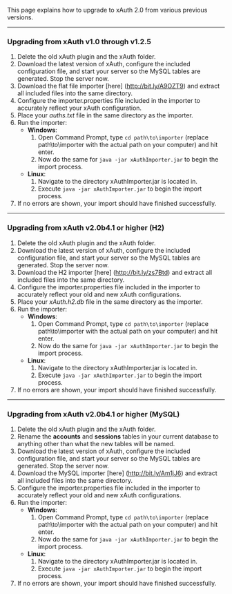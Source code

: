 This page explains how to upgrade to xAuth 2.0 from various previous versions.

***

### Upgrading from xAuth v1.0 through v1.2.5

1. Delete the old xAuth plugin and the xAuth folder.
2. Download the latest version of xAuth, configure the included configuration file, and start your server so the MySQL tables are generated. Stop the server now.
3. Download the flat file importer [here] (http://bit.ly/A9OZT9) and extract all included files into the same directory.
4. Configure the importer.properties file included in the importer to accurately reflect your xAuth configuration.
5. Place your _auths.txt_ file in the same directory as the importer.
6. Run the importer:
    - **Windows**:
        1. Open Command Prompt, type `cd path\to\importer` (replace path\to\importer with the actual path on your computer) and hit enter.
        2. Now do the same for `java -jar xAuthImporter.jar` to begin the import process.
    - **Linux**:
        1. Navigate to the directory xAuthImporter.jar is located in.
        2. Execute `java -jar xAuthImporter.jar` to begin the import process.
7. If no errors are shown, your import should have finished successfully.

***

### Upgrading from xAuth v2.0b4.1 or higher (H2)


1. Delete the old xAuth plugin and the xAuth folder.
2. Download the latest version of xAuth, configure the included configuration file, and start your server so the MySQL tables are generated. Stop the server now.
3. Download the H2 importer [here] (http://bit.ly/zs7Btd) and extract all included files into the same directory.
4. Configure the importer.properties file included in the importer to accurately reflect your old and new xAuth configurations.
5. Place your _xAuth.h2.db_ file in the same directory as the importer.
6. Run the importer:
    - **Windows**:
        1. Open Command Prompt, type `cd path\to\importer` (replace path\to\importer with the actual path on your computer) and hit enter.
        2. Now do the same for `java -jar xAuthImporter.jar` to begin the import process.
    - **Linux**:
        1. Navigate to the directory xAuthImporter.jar is located in.
        2. Execute `java -jar xAuthImporter.jar` to begin the import process.
7. If no errors are shown, your import should have finished successfully.

***

### Upgrading from xAuth v2.0b4.1 or higher (MySQL)

1. Delete the old xAuth plugin and the xAuth folder.
2. Rename the **accounts** and **sessions** tables in your current database to anything other than what the new tables will be named.
3. Download the latest version of xAuth, configure the included configuration file, and start your server so the MySQL tables are generated. Stop the server now.
4. Download the MySQL importer [here] (http://bit.ly/Am1jJ6) and extract all included files into the same directory.
5. Configure the importer.properties file included in the importer to accurately reflect your old and new xAuth configurations.
6. Run the importer:
    - **Windows**:
        1. Open Command Prompt, type `cd path\to\importer` (replace path\to\importer with the actual path on your computer) and hit enter.
        2. Now do the same for `java -jar xAuthImporter.jar` to begin the import process.
    - **Linux**:
        1. Navigate to the directory xAuthImporter.jar is located in.
        2. Execute `java -jar xAuthImporter.jar` to begin the import process.
7. If no errors are shown, your import should have finished successfully.